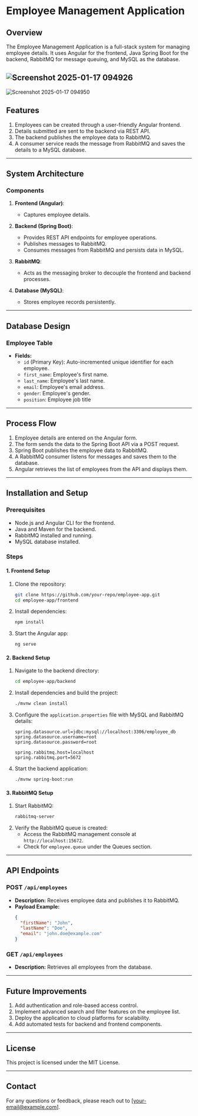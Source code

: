 # Employee Management Application

## Overview
The Employee Management Application is a full-stack system for managing employee details. It uses Angular for the frontend, Java Spring Boot for the backend, RabbitMQ for message queuing, and MySQL as the database.

![Screenshot 2025-01-17 094926](https://github.com/user-attachments/assets/3451aea8-8290-45a7-ab25-6da441de8481)
---
![Screenshot 2025-01-17 094950](https://github.com/user-attachments/assets/8e392090-819a-496a-b59a-8cbd8ea62ee0)

## Features
1. Employees can be created through a user-friendly Angular frontend.
2. Details submitted are sent to the backend via REST API.
3. The backend publishes the employee data to RabbitMQ.
4. A consumer service reads the message from RabbitMQ and saves the details to a MySQL database.


---


## System Architecture

### Components
1. **Frontend (Angular)**:
   - Captures employee details.
  
2. **Backend (Spring Boot)**:
   - Provides REST API endpoints for employee operations.
   - Publishes messages to RabbitMQ.
   - Consumes messages from RabbitMQ and persists data in MySQL.

3. **RabbitMQ**:
   - Acts as the messaging broker to decouple the frontend and backend processes.

4. **Database (MySQL)**:
   - Stores employee records persistently.

---

## Database Design

### Employee Table
- **Fields:**
  - `id` (Primary Key): Auto-incremented unique identifier for each employee.
  - `first_name`: Employee's first name.
  - `last_name`: Employee's last name.
  - `email`: Employee's email address.
  - `gender`: Employee's gender.
  - `position`: Employee job title

---

## Process Flow

1. Employee details are entered on the Angular form.
2. The form sends the data to the Spring Boot API via a POST request.
3. Spring Boot publishes the employee data to RabbitMQ.
4. A RabbitMQ consumer listens for messages and saves them to the database.
5. Angular retrieves the list of employees from the API and displays them.

---

## Installation and Setup

### Prerequisites
- Node.js and Angular CLI for the frontend.
- Java and Maven for the backend.
- RabbitMQ installed and running.
- MySQL database installed.

### Steps

#### 1. Frontend Setup
1. Clone the repository:
   ```bash
   git clone https://github.com/your-repo/employee-app.git
   cd employee-app/frontend
   ```
2. Install dependencies:
   ```bash
   npm install
   ```
3. Start the Angular app:
   ```bash
   ng serve
   ```

#### 2. Backend Setup
1. Navigate to the backend directory:
   ```bash
   cd employee-app/backend
   ```
2. Install dependencies and build the project:
   ```bash
   ./mvnw clean install
   ```
3. Configure the `application.properties` file with MySQL and RabbitMQ details:
   ```properties
   spring.datasource.url=jdbc:mysql://localhost:3306/employee_db
   spring.datasource.username=root
   spring.datasource.password=root

   spring.rabbitmq.host=localhost
   spring.rabbitmq.port=5672
   ```
4. Start the backend application:
   ```bash
   ./mvnw spring-boot:run
   ```

#### 3. RabbitMQ Setup
1. Start RabbitMQ:
   ```bash
   rabbitmq-server
   ```
2. Verify the RabbitMQ queue is created:
   - Access the RabbitMQ management console at `http://localhost:15672`.
   - Check for `employee.queue` under the Queues section.

---

## API Endpoints

### **POST** `/api/employees`
- **Description:** Receives employee data and publishes it to RabbitMQ.
- **Payload Example:**
  ```json
  {
    "firstName": "John",
    "lastName": "Doe",
    "email": "john.doe@example.com"
  }
  ```

### **GET** `/api/employees`
- **Description:** Retrieves all employees from the database.

---

## Future Improvements
1. Add authentication and role-based access control.
2. Implement advanced search and filter features on the employee list.
3. Deploy the application to cloud platforms for scalability.
4. Add automated tests for backend and frontend components.

---

## License
This project is licensed under the MIT License.

---

## Contact
For any questions or feedback, please reach out to [your-email@example.com].

